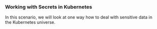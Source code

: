 
<br>

### Working with Secrets in Kubernetes

In this scenario, we will look at one way how to deal with sensitive data in the Kubernetes universe.


